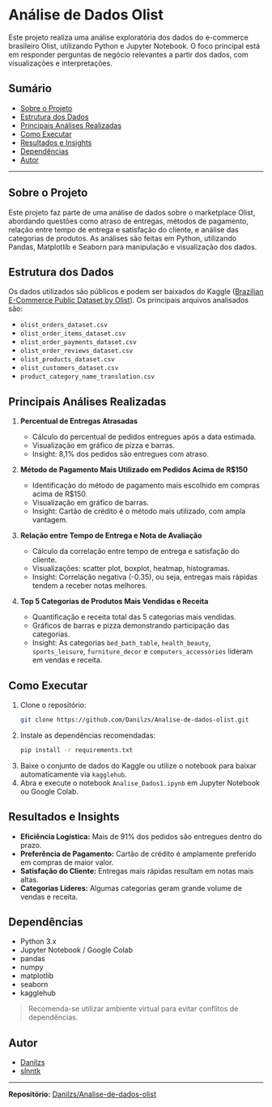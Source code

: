 # Análise de Dados Olist

Este projeto realiza uma análise exploratória dos dados do e-commerce brasileiro Olist, utilizando Python e Jupyter Notebook. O foco principal está em responder perguntas de negócio relevantes a partir dos dados, com visualizações e interpretações.

## Sumário

- [Sobre o Projeto](#sobre-o-projeto)
- [Estrutura dos Dados](#estrutura-dos-dados)
- [Principais Análises Realizadas](#principais-análises-realizadas)
- [Como Executar](#como-executar)
- [Resultados e Insights](#resultados-e-insights)
- [Dependências](#dependências)
- [Autor](#autor)

---

## Sobre o Projeto

Este projeto faz parte de uma análise de dados sobre o marketplace Olist, abordando questões como atraso de entregas, métodos de pagamento, relação entre tempo de entrega e satisfação do cliente, e análise das categorias de produtos. As análises são feitas em Python, utilizando Pandas, Matplotlib e Seaborn para manipulação e visualização dos dados.

## Estrutura dos Dados

Os dados utilizados são públicos e podem ser baixados do Kaggle ([Brazilian E-Commerce Public Dataset by Olist](https://www.kaggle.com/datasets/olistbr/brazilian-ecommerce)). Os principais arquivos analisados são:

- `olist_orders_dataset.csv`
- `olist_order_items_dataset.csv`
- `olist_order_payments_dataset.csv`
- `olist_order_reviews_dataset.csv`
- `olist_products_dataset.csv`
- `olist_customers_dataset.csv`
- `product_category_name_translation.csv`

## Principais Análises Realizadas

1. **Percentual de Entregas Atrasadas**
   - Cálculo do percentual de pedidos entregues após a data estimada.
   - Visualização em gráfico de pizza e barras.
   - Insight: 8,1% dos pedidos são entregues com atraso.

2. **Método de Pagamento Mais Utilizado em Pedidos Acima de R$150**
   - Identificação do método de pagamento mais escolhido em compras acima de R$150.
   - Visualização em gráfico de barras.
   - Insight: Cartão de crédito é o método mais utilizado, com ampla vantagem.

3. **Relação entre Tempo de Entrega e Nota de Avaliação**
   - Cálculo da correlação entre tempo de entrega e satisfação do cliente.
   - Visualizações: scatter plot, boxplot, heatmap, histogramas.
   - Insight: Correlação negativa (-0.35), ou seja, entregas mais rápidas tendem a receber notas melhores.

4. **Top 5 Categorias de Produtos Mais Vendidas e Receita**
   - Quantificação e receita total das 5 categorias mais vendidas.
   - Gráficos de barras e pizza demonstrando participação das categorias.
   - Insight: As categorias `bed_bath_table`, `health_beauty`, `sports_leisure`, `furniture_decor` e `computers_accessories` lideram em vendas e receita.

## Como Executar

1. Clone o repositório:
   ```bash
   git clone https://github.com/Danilzs/Analise-de-dados-olist.git
   ```
2. Instale as dependências recomendadas:
   ```bash
   pip install -r requirements.txt
   ```
3. Baixe o conjunto de dados do Kaggle ou utilize o notebook para baixar automaticamente via `kagglehub`.
4. Abra e execute o notebook `Analise_Dados1.ipynb` em Jupyter Notebook ou Google Colab.

## Resultados e Insights

- **Eficiência Logística:** Mais de 91% dos pedidos são entregues dentro do prazo.
- **Preferência de Pagamento:** Cartão de crédito é amplamente preferido em compras de maior valor.
- **Satisfação do Cliente:** Entregas mais rápidas resultam em notas mais altas.
- **Categorias Líderes:** Algumas categorias geram grande volume de vendas e receita.

## Dependências

- Python 3.x
- Jupyter Notebook / Google Colab
- pandas
- numpy
- matplotlib
- seaborn
- kagglehub

> Recomenda-se utilizar ambiente virtual para evitar conflitos de dependências.

## Autor

- [Danilzs](https://github.com/Danilzs)
- [slnntk](https://github.com/slnntk)

---

**Repositório:** [Danilzs/Analise-de-dados-olist](https://github.com/Danilzs/Analise-de-dados-olist)
